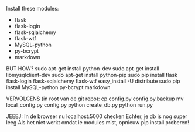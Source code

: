 Install these modules:

 - flask
 - flask-login
 - flask-sqlalchemy
 - flask-wtf
 - MySQL-python
 - py-bcrypt
 - markdown


BUT HOW?
sudo apt-get install python-dev
sudo apt-get install libmysqlclient-dev
sudo apt-get install python-pip
sudo pip install flask flask-login flask-sqlalchemy flask-wtf
easy_install -U distribute
sudo pip install MySQL-python py-bcrypt markdown

VERVOLGENS (in root van de git repo):
cp config.py config.py.backup
mv local_config.py config.py
python create_db.py
python run.py

JEEEJ:
In de browser nu localhost:5000 checken
Echter, je db is nog super leeg
Als het niet werkt omdat ie modules mist, opnieuw pip install proberen!
